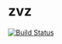 # zvz

[![Build Status](https://travis-ci.com/bassaer/zvz.svg?branch=master)](https://travis-ci.com/bassaer/zvz)
